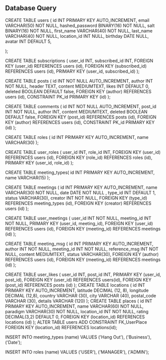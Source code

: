 ## Database Query

CREATE TABLE users (
    id INT PRIMARY KEY AUTO_INCREMENT,
    email VARCHAR(50) NOT NULL,
    hashed_password BINARY(16) NOT NULL,
    salt BINARY(16) NOT NULL,
    first_name VARCHAR(40) NOT NULL,
    last_name VARCHAR(40) NOT NULL,
    location_id INT NULL,
    birthday DATE NULL,
    avatar INT DEFAULT 5,
    
);

CREATE TABLE subscriptions (
user_id INT,
subscribed_id INT,
FOREIGN KEY (user_id) REFERENCES users (id),
FOREIGN KEY (subscribed_id) REFERENCES users (id),
PRIMARY KEY (user_id, subscribed_id)
);

CREATE TABLE posts (
    id INT NOT NULL AUTO_INCREMENT,
    author INT NOT NULL,
    header TEXT,
    content MEDIUMTEXT,
    likes INT DEFAULT 0,
    deleted BOOLEAN DEFAULT false,
    FOREIGN KEY (author) REFERENCES users (id),
    CONSTRAINT PK_id PRIMARY KEY (id)
);

CREATE TABLE comments (
id INT NOT NULL AUTO_INCREMENT,
post_id INT NOT NULL,
author INT,
content MEDIUMTEXT,
deleted BOOLEAN DEFAULT false,
FOREIGN KEY (post_id) REFERENCES posts (id),
FOREIGN KEY (author) REFERENCES users (id),
CONSTRAINT PK_id PRIMARY KEY (id)
);

CREATE TABLE roles (
id INT PRIMARY KEY AUTO_INCREMENT,
name VARCHAR(30)
);

CREATE TABLE user_roles (
user_id INT,
role_id INT,
FOREIGN KEY (user_id) REFERENCES users (id),
FOREIGN KEY (role_id) REFERENCES roles (id),
PRIMARY KEY (user_id, role_id)
);

CREATE TABLE meeting_types(
id INT PRIMARY KEY AUTO_INCREMENT,
name VARCHAR(15)
);

CREATE TABLE meetings (
id INT PRIMARY KEY AUTO_INCREMENT,
name VARCHAR(30) NOT NULL,
date DATE NOT NULL ,
type_id INT DEFAULT 1,
status VARCHAR(30),
creator INT NOT NULL,
FOREIGN KEY (type_id) REFERENCES meeting_types (id),
FOREIGN KEY (creator) REFERENCES users (id)
);

CREATE TABLE user_meetings (
    user_id INT NOT NULL,
    meeting_id INT NOT NULL,
    PRIMARY KEY (user_id, meeting_id),
    FOREIGN KEY (user_id) REFERENCES users (id),
    FOREIGN KEY (meeting_id) REFERENCES meetings (id)
);

CREATE TABLE meeting_msg (
id INT PRIMARY KEY AUTO_INCREMENT,
author INT NOT NULL,
meeting_id INT NOT NULL,
reference_msg INT NOT NULL,
content MEDIUMTEXT,
status VARCHAR(30),
FOREIGN KEY (author) REFERENCES users (id),
FOREIGN KEY (meeting_id) REFERENCES meetings (id)
);

CREATE TABLE user_likes (
user_id INT,
post_id INT,
PRIMARY KEY (user_id, post_id),
FOREIGN KEY (user_id) REFERENCES users(id),
FOREIGN KEY (post_id) REFERENCES posts (id)
);
CREATE TABLE locations (
    id INT PRIMARY KEY AUTO_INCREMENT,
    latitude DECIMAL (12, 8),
    longitude DECIMAL (12,8),
    country VARCHAR (30),
    city VARCHAR (40),
    postal_code VARCHAR (30),
    details VARCHAR (120)
);
CREATE TABLE places (
    id INT PRIMARY KEY AUTO_INCREMENT,
    name VARCHAR(60) NOT NULL,
    paradigm VARCHAR(30) NOT NULL,
    location_id INT NOT NULL,
    rating DECIMAL(3,2) DEFAULT 0,
    FOREIGN KEY (location_id) REFERENCES locations (id)
);
ALTER TABLE users
ADD CONSTRAINT FK_UserPlace
FOREIGN KEY (location_id) REFERENCES locations(id);


INSERT INTO meeting_types (name) VALUES
('Hang Out'),
('Business'),
('Date');

INSERT INTO roles (name) VALUES
('USER'),
('MANAGER'),
('ADMIN');


